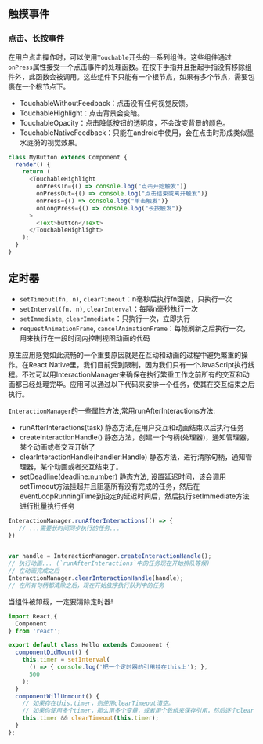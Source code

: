 ## 触摸事件

### 点击、长按事件
在用户点击操作时，可以使用`Touchable`开头的一系列组件。这些组件通过`onPress`属性接受一个点击事件的处理函数。在按下手指并且抬起手指没有移除组件外，此函数会被调用。这些组件下只能有一个根节点，如果有多个节点，需要包裹在一个根节点下。  
* TouchableWithoutFeedback：点击没有任何视觉反馈。
* TouchableHighlight：点击背景会变暗。
* TouchableOpacity：点击降低按钮的透明度，不会改变背景的颜色。
* TouchableNativeFeedback：只能在android中使用，会在点击时形成类似墨水涟漪的视觉效果。
```js
class MyButton extends Component {
  render() {
    return (
      <TouchableHighlight
        onPressIn={() => console.log("点击开始触发")}
        onPressOut={() => console.log("点击结束或离开触发")}
        onPress={() => console.log("单击触发")}
        onLongPress={() => console.log("长按触发")}
      >
        <Text>button</Text>
      </TouchableHighlight>
    );
  }
}
```

## 定时器
* `setTimeout(fn, n)`, `clearTimeout`：n毫秒后执行fn函数，只执行一次
* `setInterval(fn, n)`, `clearInterval`：每隔n毫秒执行一次
* `setImmediate`, `clearImmediate`：只执行一次，立即执行
* `requestAnimationFrame`, `cancelAnimationFrame`：每帧刷新之后执行一次，用来执行在一段时间内控制视图动画的代码  

原生应用感觉如此流畅的一个重要原因就是在互动和动画的过程中避免繁重的操作。在React Native里，我们目前受到限制，因为我们只有一个JavaScript执行线程。不过可以用InteractionManager来确保在执行繁重工作之前所有的交互和动画都已经处理完毕。应用可以通过以下代码来安排一个任务，使其在交互结束之后执行。

`InteractionManager`的一些属性方法,常用runAfterInteractions方法:
* runAfterInteractions(task)  静态方法,在用户交互和动画结束以后执行任务
* createInteractionHandle() 静态方法，创建一个句柄(处理器)，通知管理器，某个动画或者交互开始了
* clearInteractionHandle(handler:Handle)  静态方法，进行清除句柄，通知管理器，某个动画或者交互结束了。
* setDeadline(deadline:number) 静态方法, 设置延迟时间，该会调用setTimeout方法挂起并且阻塞所有没有完成的任务，然后在eventLoopRunningTime到设定的延迟时间后，然后执行setImmediate方法进行批量执行任务

```js
InteractionManager.runAfterInteractions(() => {
   // ...需要长时间同步执行的任务...
})


var handle = InteractionManager.createInteractionHandle();
// 执行动画... (`runAfterInteractions`中的任务现在开始排队等候)
// 在动画完成之后
InteractionManager.clearInteractionHandle(handle);
// 在所有句柄都清除之后，现在开始依序执行队列中的任务
```
当组件被卸载，一定要清除定时器!
```js
import React,{
  Component
} from 'react';

export default class Hello extends Component {
  componentDidMount() {
    this.timer = setInterval(
      () => { console.log('把一个定时器的引用挂在this上'); },
      500
    );
  }
  componentWillUnmount() {
    // 如果存在this.timer，则使用clearTimeout清空。
    // 如果你使用多个timer，那么用多个变量，或者用个数组来保存引用，然后逐个clear
    this.timer && clearTimeout(this.timer);
  }
};
```

